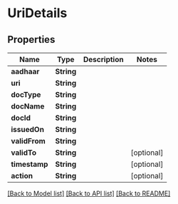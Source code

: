# UriDetails

## Properties
Name | Type | Description | Notes
------------ | ------------- | ------------- | -------------
**aadhaar** | **String** |  | 
**uri** | **String** |  | 
**docType** | **String** |  | 
**docName** | **String** |  | 
**docId** | **String** |  | 
**issuedOn** | **String** |  | 
**validFrom** | **String** |  | 
**validTo** | **String** |  | [optional] 
**timestamp** | **String** |  | [optional] 
**action** | **String** |  | [optional] 

[[Back to Model list]](../README.md#documentation-for-models) [[Back to API list]](../README.md#documentation-for-api-endpoints) [[Back to README]](../README.md)


